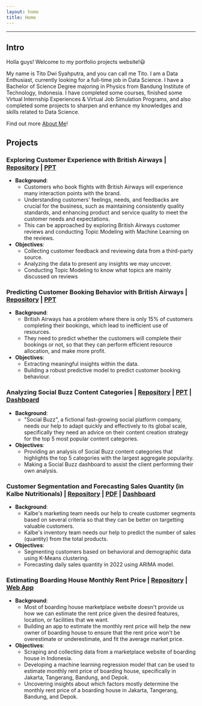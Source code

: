 ```yaml
---
layout: home
title: Home
---
```


---

## **Intro**
Holla guys! Welcome to my portfolio projects website!😃

My name is Tito Dwi Syahputra, and you can call me Tito. I am a Data Enthusiast, currently looking for a full-time job in Data Science. I have a Bachelor of Science Degree majoring in Physics from Bandung Institute of Technology, Indonesia. I have completed some courses, finished some Virtual Internship Experiences & Virtual Job Simulation Programs, and also completed some projects to sharpen and enhance my knowledges and skills related to Data Science. 

Find out more [About Me](./about.html)!

## **Projects**
### **Exploring Customer Experience with British Airways** | [Repository](https://github.com/dstito/Exploring-Customer-Experience-and-Predicting-Customer-Booking-Behaviour/tree/main) | [PPT](https://docs.google.com/presentation/d/1-EPG0HIlWdc2jh0q8QjfmvrSY9bJp1u0xmGM26Phvj0/edit?usp=sharing) 
- **Background**:
   - Customers who book flights with British Airways will experience many interaction points with the brand.
   - Understanding customers' feelings, needs, and feedbacks are crucial for the business, such as maintaining consistently quality standards, and enhancing product and service quality to meet the customer needs and expectations.
   - This can be approached by exploring British Airways customer reviews and  conducting Topic Modeling with Machine Learning on the reviews.
- **Objectives**:
   - Collecting customer feedback and reviewing data from a third-party source.
   - Analyzing the data to present any insights we may uncover.
   - Conducting Topic Modeling to know what topics are mainly discussed on reviews

### **Predicting Customer Booking Behavior with British Airways** | [Repository](https://github.com/dstito/Exploring-Customer-Experience-and-Predicting-Customer-Booking-Behaviour/tree/main) | [PPT](https://docs.google.com/presentation/d/1pXEfyHdQfBVH0e-u-vuDZBDHJGHo-gCAMOchu9k7yo8/edit?usp=sharing)
- **Background**:
   - British Airways has a problem where there is only 15% of customers completing their bookings, which lead to inefficient use of resources.
   - They need to predict whether the customers will complete their bookings or not, so that they can perform efficient resource allocation, and make more profit.
- **Objectives**:
   - Extracting meaningful insights within the data.
   - Building a robust predictive model to predict customer booking behaviour.

### **Analyzing Social Buzz Content Categories** | [Repository](https://github.com/dstito/Analyzing-Social-Buzz-Content-Categories) | [PPT](https://docs.google.com/presentation/d/1qyHyHXD0q6rYz_h4ZFQjN0dgRkyn1D8_bodHKTUV7qI/edit) | [Dashboard](https://public.tableau.com/views/SocialBuzzDashboard_16980741281140/Dashboard1?:language=en-GB&publish=yes&:display_count=n&:origin=viz_share_link)
- **Background**:
   -  "Social Buzz", a fictional fast-growing social platform company, needs our help to adapt quickly and effectively to its global scale, specifically they need an advice on their content creation strategy for the top 5 most popular content categories.
- **Objectives**:
   - Providing an analysis of Social Buzz content categories that highlights the top 5 categories with the largest aggregate popularity.
   - Making a Social Buzz dashboard to assist the client performing their own analysis.

### **Customer Segmentation and Forecasting Sales Quantity (in Kalbe Nutritionals)** | [Repository](https://github.com/dstito/Customer-Segmentation-and-Forecasting-Sales-Quantity/tree/main) | [PDF](https://github.com/dstito/Customer-Segmentation-and-Forecasting-Sales-Quantity/blob/main/Presentation%20Final%20Project.pdf) | [Dashboard](https://public.tableau.com/app/profile/tito5892/viz/shared/CG5HZHQRK)
- **Background**:
   - Kalbe's marketing team needs our help to create customer segments based on several criteria so that they can be better on targetting valuable customers.
   - Kalbe's inventory team needs our help to predict the number of sales (quantity) from the total products.
- **Objectives**:
   - Segmenting customers based on behavioral and demographic data using K-Means clustering.
   - Forecasting daily sales quantity in 2022 using ARIMA model.

### **Estimating Boarding House Monthly Rent Price** | [Repository](https://github.com/dstito/Estimating-Boarding-House-Monthly-Rent-Price) | [Web App](https://monthlyrentpriceestimator.streamlit.app/)
- **Background**:
   - Most of boarding house marketplace website doesn't provide us how we can estimate the rent price given the desired features, location, or facilities that we want.
   - Building an app to estimate the monthly rent price will help the new owner of boarding house to ensure that the rent price won't be overestimate or underestimate, and fit the average market price.
- **Objectives**:
   - Scraping and collecting data from a marketplace website of boarding house in Indonesia.
   - Developing a machine learning regression model that can be used to estimate monthly rent price of boarding house, specifically in Jakarta, Tangerang, Bandung, and Depok.
   - Uncovering insights about which factors mostly determine the monthly rent price of a boarding house in Jakarta, Tangerang, Bandung, and Depok.
